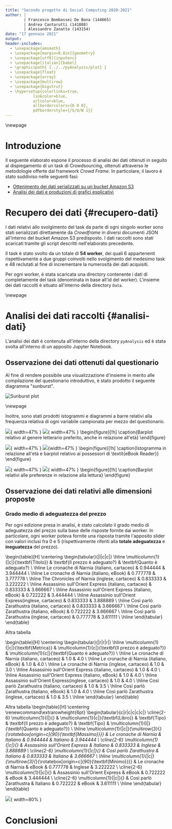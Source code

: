 ```yaml
---
title: "Secondo progetto di Social Computing 2020-2021"
author: |
        | Francesco Bombassei De Bona (144665)
        | Andrea Cantarutti (141808)
        | Alessandro Zanatta (143154)
date: "17 gennaio 2021"
output:
header-includes:
  - \usepackage{amsmath}
  - \usepackage[margin=0.8in]{geometry}
  - \usepackage[utf8]{inputenc}
  - \usepackage[italian]{babel}
  - \graphicspath{ {../../pyAnalysis/plot} }
  - \usepackage{float}
  - \usepackage{array}
  - \usepackage{multirow} 
  - \usepackage{bigstrut}
  - \hypersetup{colorlinks=true,
            linkcolor=blue,
            urlcolor=blue,
            allbordercolors={0 0 0},
            pdfborderstyle={/S/U/W 1}}
---
```


\newpage

# Introduzione

Il seguente elaborato espone il processo di analisi dei dati ottenuti in seguito al dispiegamento di un task di Crowdsourcing, ottenuti attraverso le metodologie offerte dal framework *Crowd Frame*. In particolare, il lavoro è stato suddiviso nelle seguenti fasi:

- [Ottenimento dei dati serializzati su un bucket Amazon S3](#recupero-dati)
- [Analisi dei dati e produzioni di grafici esplicativi](#analisi-dati)


# Recupero dei dati {#recupero-dati}

I dati relativi allo svolgimento del task da parte di ogni singolo worker sono stati serializzati direttamente da *Crowdframe* in diversi documenti JSON all'interno del bucket Amazon S3 predisposto.
I dati raccolti sono stati scaricati tramite gli script descritti nell'elaborato precedente.

Il task è stato svolto da un totale di **54 worker**, dei quali 6 appartenenti rispettivamente a due gruppi coinvolti nello svolgimento del medesimo task e 48 reclutati al fine di incrementare la numerosità dei dati acquisiti. 

Per ogni worker, è stata scaricata una directory contenente i dati di completamente del task (denominata in base all'id del worker). L'insieme dei dati raccolti è situato all'interno della directory `Data`.

\newpage

# Analisi dei dati raccolti {#analisi-dati}

L'analisi dei dati è contenuta all'interno della directory `pyAnalysis` ed è stata svolta all'interno di un apposito Jupyter Notebook.


## Osservazione dei dati ottenuti dal questionario 

Al fine di rendere possibile una visualizzazione d'insieme in merito alle compilazione del questionario introduttivo, è stato prodotto il seguente diagramma "sunburst". 

![Sunburst plot](../../pyAnalysis/plot/sunburst_genre.png)

\newpage

Inoltre, sono stati prodotti istogrammi e diagrammi a barre relativi alla frequenza relativa di ogni variabile campionata per mezzo del questionario.

![](../../pyAnalysis/plot/bar_genre.png){ width=47% }
![](../../pyAnalysis/plot/bar_genre_age.png){ width=47% }
\begin{figure}[!h]
\caption{Barplot relativo al genere letterario preferito, anche in relazione all'età}
\end{figure}

![](../../pyAnalysis/plot/hist_age.png){ width=47% }
![](../../pyAnalysis/plot/bar_kindle.png){width=47% }
\begin{figure}[!h]
\caption{Istogramma in relazione all'età e barplot relativo ai possessori di \textit{eBook Reader}}
\end{figure}

![](../../pyAnalysis/plot/bar_books_read.png){ width=47% }
![](../../pyAnalysis/plot/bar_reading.png){ width=47% }
\begin{figure}[!h]
\caption{Barplot relativi alle preferenze in relazione alla lettura}
\end{figure}

## Osservazione dei dati relativi alle dimensioni proposte

### Grado medio di adeguatezza del prezzo 

Per ogni edizione presa in analisi, è stato calcolato il grado medio di adeguatezza del prezzo sulla base delle risposte fornite dai worker.
In particolare, ogni worker poteva fornite una risposta tramite l'apposito slider con valori inclusi fra 0 e 5 (rispettivamente riferiti alla **totale adeguatezza** e **ineguatezza** del prezzo). 

\begin{table}[H]
\centering
\begin{tabular}{|l|c|c|}
\hline
\multicolumn{1}{|c|}{\textbf{Titolo}} & \textbf{Il prezzo è adeguato?} & \textbf{Quanto è adeguato?} \\ \hline
Le cronache di Narnia (italiano, cartaceo)          & 0.944444 & 3.944444 \\ \hline
Le cronache di Narnia (italiano, eBook)             & 0.777778 & 3.777778 \\ \hline
The Chronicles of Narnia (inglese, cartaceo)        & 0.833333 & 3.222222 \\ \hline
Assassinio sull'Orient Express (italiano, cartaceo) & 0.833333 & 3.666667 \\ \hline
Assassinio sull'Orient Express (italiano, eBook)    & 0.722222 & 3.444444 \\ \hline
Assassinio sull'Orient Express(inglese, cartaceo)   & 0.833333 & 3.888889 \\ \hline
Così parlò Zarathustra (italiano, cartaceo)         & 0.833333 & 3.666667 \\ \hline
Così parlò Zarathustra (italiano, eBook)            & 0.722222 & 3.666667 \\ \hline
Così parlò Zarathustra (inglese, cartaceo)          & 0.777778 & 3.611111 \\ \hline
\end{tabular}
\end{table}

Altra tabella

\begin{table}[H]
\centering
\begin{tabular}{|r|r|r|}
\hline
\multicolumn{1}{|c|}{\textbf{Metrica}} & \multicolumn{1}{c|}{\textbf{Il prezzo è adeguato?}} & \multicolumn{1}{c|}{\textbf{Quanto è adeguato?}} \\ \hline
Le cronache di Narnia (italiano, cartaceo)          & 1.0 & 4.0 \\ \hline
Le cronache di Narnia (italiano, eBook)             & 1.0 & 4.0 \\ \hline
Le cronache di Narnia (inglese, cartaceo)           & 1.0 & 3.0 \\ \hline
Assassinio sull'Orient Express (italiano, cartaceo) & 1.0 & 4.0 \\ \hline
Assassinio sull'Orient Express (italiano, eBook)    & 1.0 & 4.0 \\ \hline
Assassinio sull'Orient Express(inglese, cartaceo)   & 1.0 & 4.0 \\ \hline
Così parlò Zarathustra (italiano, cartaceo)         & 1.0 & 3.5 \\ \hline
Così parlò Zarathustra (italiano, eBook)            & 1.0 & 4.0 \\ \hline
Così parlò Zarathustra (inglese, cartaceo)          & 1.0 & 3.5 \\ \hline
\end{tabular}
\end{table}

Altra tabella
\begin{table}[H]
\centering
\renewcommand\extrarowheight{6pt}
\begin{tabular}{c|r|c|c|c|c|}
\cline{2-6}
\multicolumn{1}{l|}{} &
  \multicolumn{1}{c|}{\textbf{Libro}} &
  \textbf{Tipo} &
  \textbf{Il prezzo è adeguato?} &
  \textbf{Tipo} &
  \multicolumn{1}{l|}{\textbf{Quanto è adeguato?}} \\ \hline
  \multicolumn{1}{|c|}{\multirow{3}{*}{\rotatebox[origin=c]{90}{\textbf{Massimo}}}} & Le cronache di Narnia          & Italiano & 0.944444 & Italiano & 3.944444 \\ \cline{2-6} 
\multicolumn{1}{|c|}{}                                  & Assassinio sull'Orient Express & Italiano & 0.833333 & Inglese  & 3.888889 \\ \cline{2-6} 
\multicolumn{1}{|c|}{}                                  & Così parlò Zarathustra         & Italiano & 0.833333 & Italiano & 3.666667 \\ \hline
\multicolumn{1}{|c|}{\multirow{3}{*}{\rotatebox[origin=c]{90}{\textbf{Minimo}}}}  & Le cronache di Narnia          & eBook    & 0.777778 & Inglese & 3.222222 \\ \cline{2-6} 
\multicolumn{1}{|c|}{}                                  & Assassinio sull'Orient Express & eBook    & 0.722222 & eBook    & 3.444444 \\ \cline{2-6} 
\multicolumn{1}{|c|}{}                                  & Così parlò Zarathustra         & Italiano & 0.722222 & eBook    & 3.611111 \\ \hline
\end{tabular}
\end{table}

![](../../pyAnalysis/plot/heatmap.png){ width=80% }

# Conclusioni
